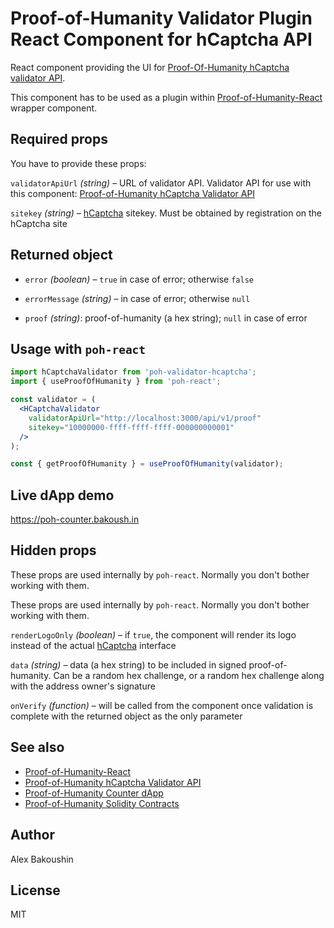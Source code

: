 # Proof-of-Humanity Validator Plugin React Component for hCaptcha API

React component providing the UI for [Proof-Of-Humanity hCaptcha validator API](https://github.com/bakoushin/poh-validator-hcaptcha-api).

This component has to be used as a plugin within [Proof-of-Humanity-React](https://npmjs.com/packages/poh-react) wrapper component.

## Required props

You have to provide these props:

`validatorApiUrl` _(string)_ – URL of validator API. Validator API for use with this component: [Proof-of-Humanity hCaptcha Validator API](https://github.com/bakoushin/poh-validator-hcaptcha-api)

`sitekey` _(string)_ – [hCaptcha](https://www.hcaptcha.com/) sitekey. Must be obtained by registration on the hCaptcha site

## Returned object

- `error` _(boolean)_ – `true` in case of error; otherwise `false`

- `errorMessage` _(string)_ – in case of error; otherwise `null`

- `proof` _(string)_: proof-of-humanity (a hex string); `null` in case of error

## Usage with `poh-react`

```jsx
import hCaptchaValidator from 'poh-validator-hcaptcha';
import { useProofOfHumanity } from 'poh-react';

const validator = (
  <HCaptchaValidator
    validatorApiUrl="http://localhost:3000/api/v1/proof"
    sitekey="10000000-ffff-ffff-ffff-000000000001"
  />
);

const { getProofOfHumanity } = useProofOfHumanity(validator);
```

## Live dApp demo

https://poh-counter.bakoush.in

## Hidden props

These props are used internally by `poh-react`. Normally you don't bother working with them.

These props are used internally by `poh-react`. Normally you don't bother working with them.

`renderLogoOnly` _(boolean)_ – if `true`, the component will render its logo instead of the actual [hCaptcha](https://www.hcaptcha.com/) interface

`data` _(string)_ – data (a hex string) to be included in signed proof-of-humanity. Can be a random hex challenge, or a random hex challenge along with the address owner's signature

`onVerify` _(function)_ – will be called from the component once validation is complete with the returned object as the only parameter

## See also

- [Proof-of-Humanity-React](https://npmjs.com/packages/poh-react)
- [Proof-of-Humanity hCaptcha Validator API](https://github.com/bakoushin/poh-validator-hcaptcha-api)
- [Proof-of-Humanity Counter dApp](https://github.com/bakoushin/poh-counter-example)
- [Proof-of-Humanity Solidity Contracts](https://github.com/bakoushin/poh-contracts)

## Author

Alex Bakoushin

## License

MIT
